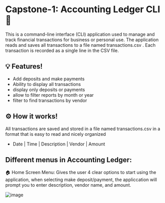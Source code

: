 # Capstone-1: Accounting Ledger CLI 🏦
This is a command-line interface (CLI) application used to manage and track financial transactions for business or personal use. The application reads and saves all transactions to a file named transactions.csv . Each transaction is recorded as a single line in the CSV file.
## 💡 Features!
- Add deposits and make payments
- Ability to display all transactions
- display only deposits or payments
- allow to filter reports by month or year
- filter to find transactions by vendor

## ⚙️ How it works!
All transactions are saved and stored in a file named transactions.csv in a format that is easy to read and nicely organized
- Date | Time | Description | Vendor | Amount

## Different menus in Accounting Ledger: 
🏠 Home Screen Menu:
Gives the user 4 clear options to start using the application, when selecting make deposit/payment, the appliccation will prompt you to enter description, vendor name, and amount.

![image](https://github.com/user-attachments/assets/d0a61d31-9cb8-41e4-940a-51edd9b63ef4)
